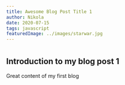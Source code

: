 ```yaml
---
title: Awesome Blog Post Title 1
author: Nikola
date: 2020-07-15
tags: javascript
featuredImage: ../images/starwar.jpg
---
```


#
## Introduction to my blog post 1

Great content of my first blog